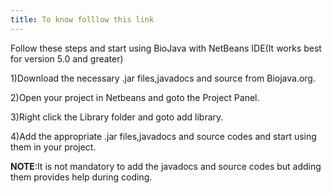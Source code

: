 ```yaml
---
title: To know folllow this link
---
```


Follow these steps and start using BioJava with NetBeans IDE(It works
best for version 5.0 and greater)

1)Download the necessary .jar files,javadocs and source from
Biojava.org.

2)Open your project in Netbeans and goto the Project Panel.

3)Right click the Library folder and goto add library.

4)Add the appropriate .jar files,javadocs and source codes and start
using them in your project.

**NOTE**:It is not mandatory to add the javadocs and source codes but
adding them provides help during coding.
